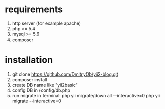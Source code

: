 # requirements

1. http server (for example apache)
2. php >= 5.4
3. mysql >= 5.6
4. composer

# installation
1. git clone https://github.com/DmitryOb/yii2-blog.git
2. composer install
2. create DB name like "yii2basic"
3. config DB in /config/db.php
4. run migrate in terminal:
php yii migrate/down all --interactive=0
php yii migrate --interactive=0